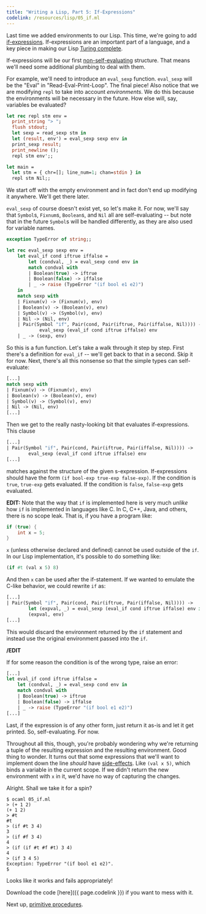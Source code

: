 ```yaml
---
title: "Writing a Lisp, Part 5: If-Expressions"
codelink: /resources/lisp/05_if.ml
---
```


<!--
Last time we added environments to our Lisp, but they are not much use in their
current state - there's no way to interact with them from inside the REPL. So
we're going to
-->

Last time we added environments to our Lisp. This time, we're going to add
[if-expressions](https://en.wikipedia.org/wiki/Conditional_(computer_programming)).
If-expressions are an important part of a language, and a key piece in making
our Lisp [Turing complete](https://en.wikipedia.org/wiki/Turing_completeness).

If-expressions will be our first
[non-self-evaluating](https://www.gnu.org/software/emacs/manual/html_node/elisp/Self_002dEvaluating-Forms.html)
structure. That means we'll need some additional plumbing to deal with them.

For example, we'll need to introduce an `eval_sexp` function. `eval_sexp` will
be the "Eval" in "Read-Eval-Print-Loop". The final piece! Also notice that we
are modifying `repl` to take into account *environments*. We do this because
the environments will be necessary in the future. How else will, say, variables
be evaluated?

```ocaml
let rec repl stm env =
  print_string "> ";
  flush stdout;
  let sexp = read_sexp stm in
  let (result, env') = eval_sexp sexp env in
  print_sexp result;
  print_newline ();
  repl stm env';;

let main =
  let stm = { chr=[]; line_num=1; chan=stdin } in
  repl stm Nil;;
```

We start off with the empty environment and in fact don't end up modifying it
anywhere. We'll get there later.

`eval_sexp` of course doesn't exist yet, so let's make it. For now, we'll say
that `Symbol`s, `Fixnum`s, `Boolean`s, and `Nil` all are self-evaluating -- but
note that in the future `Symbol`s will be handled differently, as they are also
used for variable names.

```ocaml
exception TypeError of string;;

let rec eval_sexp sexp env =
    let eval_if cond iftrue iffalse =
        let (condval, _) = eval_sexp cond env in
        match condval with
        | Boolean(true) -> iftrue
        | Boolean(false) -> iffalse
        | _ -> raise (TypeError "(if bool e1 e2)")
    in
    match sexp with
    | Fixnum(v) -> (Fixnum(v), env)
    | Boolean(v) -> (Boolean(v), env)
    | Symbol(v) -> (Symbol(v), env)
    | Nil -> (Nil, env)
    | Pair(Symbol "if", Pair(cond, Pair(iftrue, Pair(iffalse, Nil)))) ->
            eval_sexp (eval_if cond iftrue iffalse) env
    | _ -> (sexp, env)
```

So this is a fun function. Let's take a walk through it step by step. First
there's a definition for `eval_if` -- we'll get back to that in a second. Skip
it for now. Next, there's all this nonsense so that the simple types can
self-evaluate:

```ocaml
[...]
match sexp with
| Fixnum(v) -> (Fixnum(v), env)
| Boolean(v) -> (Boolean(v), env)
| Symbol(v) -> (Symbol(v), env)
| Nil -> (Nil, env)
[...]
```

Then we get to the really nasty-looking bit that evaluates if-expressions. This
clause

```ocaml
[...]
| Pair(Symbol "if", Pair(cond, Pair(iftrue, Pair(iffalse, Nil)))) ->
        eval_sexp (eval_if cond iftrue iffalse) env
[...]
```

matches against the structure of the given s-expression. If-expressions should have the
form `(if bool-exp true-exp false-exp)`. If the condition is `true`, `true-exp`
gets evaluated. If the condition is `false`, `false-exp` gets evaluated.

**EDIT:** Note that the way that `if` is implemented here is very much *unlike*
how `if` is implemented in languages like C. In C, C++, Java, and others, there
is no scope leak. That is, if you have a program like:

```c
if (true) {
    int x = 5;
}
```

`x` (unless otherwise declared and defined) cannot be used outside of the `if`.
In our Lisp implementation, it's possible to do something like:

```scheme
(if #t (val x 5) 8)
```

And then `x` can be used after the if-statement. If we wanted to emulate the
C-like behavior, we could rewrite `if` as:

```ocaml
[...]
| Pair(Symbol "if", Pair(cond, Pair(iftrue, Pair(iffalse, Nil)))) ->
        let (expval, _) = eval_sexp (eval_if cond iftrue iffalse) env in
        (expval, env)
[...]
```

This would discard the environment returned by the `if` statement and instead
use the original environment passed into the `if`.

**/EDIT**

If for some reason the condition is of the wrong type, raise an error:

```ocaml
[...]
let eval_if cond iftrue iffalse =
    let (condval, _) = eval_sexp cond env in
    match condval with
    | Boolean(true) -> iftrue
    | Boolean(false) -> iffalse
    | _ -> raise (TypeError "(if bool e1 e2)")
[...]
```

Last, if the expression is of any other form, just return it as-is and let it
get printed. So, self-evaluating. For now.

Throughout all this, though, you're probably wondering why we're returning a
tuple of the resulting expression and the resulting environment. Good thing to
wonder. It turns out that some expressions that we'll want to implement down
the line *should* have
[side-effects](http://softwareengineering.stackexchange.com/questions/40297/what-is-a-side-effect).
Like `(val x 5)`, which binds a variable in the current scope. If we didn't
return the new environment with `x` in it, we'd have no way of capturing the
changes.

Alright. Shall we take it for a spin?

```
$ ocaml 05_if.ml
> (+ 1 2)
(+ 1 2)
> #t
#t
> (if #t 3 4)
3
> (if #f 3 4)
4
> (if (if #t #f #t) 3 4)
4
> (if 3 4 5)
Exception: TypeError "(if bool e1 e2)".
$
```

Looks like it works and fails appropriately!

Download the code [here]({{ page.codelink }}) if you want to mess with it.

Next up, [primitive procedures](../06_prim1/).

